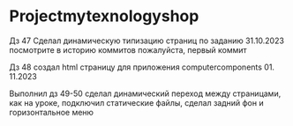 # Projectmytexnologyshop
Дз 47 Сделал динамическую типизацию страниц по заданию 31.10.2023 посмотрите в историю коммитов пожалуйста, первый коммит

Дз 48 создал html страницу для приложения computercomponents 01. 11.2023

Выполнил дз 49-50 сделал динамический переход между страницами, как на уроке, подключил статические файлы, сделал задний фон и горизонтальное меню
